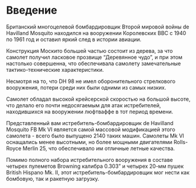 # Введение

Британский многоцелевой бомбардировщик Второй мировой войны de Havilland Mosquito
находился на вооружении Королевских ВВС с 1940 по 1961 год и оставил яркий след
в истории авиации.

Конструкция Москито большей частью состоит из дерева, за что самолет получил ласковое
прозвище “Деревянное чудо”, и при этом настолько совершенна, что обеспечивала самолету
замечательные тактико-технические характеристики.

Несмотря на то, что DH 98 не имел оборонительного стрелкового вооружения, потери среди
них были одними из самых низких.

Самолет обладал высокой крейсерской скоростью на большой высоте, что делало его почти
недосягаемым для атак истребителей, находившихся на вооружении люфтваффе в тот период
времени.

Представленный вам истребитель-бомбардировщик de Havilland Mosquito FB Mk VI является
самой массовой модификацией этого самолета - всего было выпущено 2140 таких машин.
Самолеты Mk VI оснащались менее высотными, но более мощными двигателями Rolls-Royce
Merlin 25, что обеспечивало им отличные летные качества.

Помимо полного набора истребительного вооружения в составе четырех пулеметов Browning
калибра 0.303” и четырех 20-мм пушек British Hispano Mk. II, этот истребитель-бомбардировщик
мог нести как бомбовую, так и ракетную загрузку.
